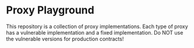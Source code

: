 # Proxy Playground

This repository is a collection of proxy implementations. Each type of proxy has a vulnerable implementation and a fixed implementation. Do NOT use the vulnerable versions for production contracts!